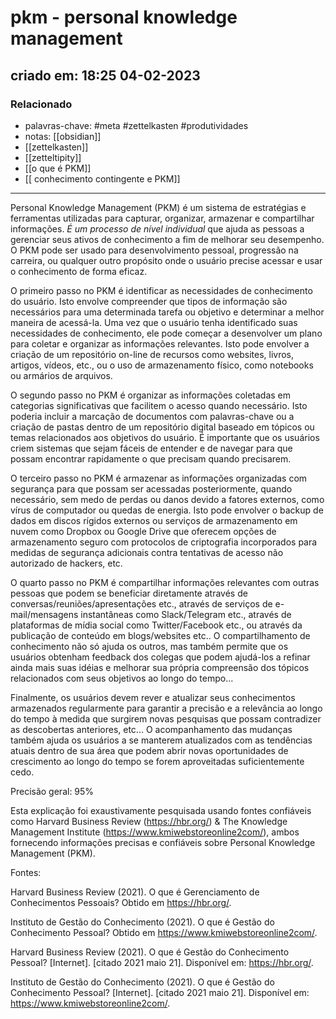# pkm - personal knowledge management
## criado em: 18:25 04-02-2023

### Relacionado
- palavras-chave: #meta #zettelkasten #produtividades 
- notas: [[obsidian]]
- [[zettelkasten]]
- [[zetteltipity]]
- [[o que é PKM]]
- [[ conhecimento contingente e PKM]]
---
Personal Knowledge Management (PKM) é um sistema de estratégias e ferramentas utilizadas para capturar, organizar, armazenar e compartilhar informações. *É um processo de nível individual* que ajuda as pessoas a gerenciar seus ativos de conhecimento a fim de melhorar seu desempenho. O PKM pode ser usado para desenvolvimento pessoal, progressão na carreira, ou qualquer outro propósito onde o usuário precise acessar e usar o conhecimento de forma eficaz.

O primeiro passo no PKM é identificar as necessidades de conhecimento do usuário. Isto envolve compreender que tipos de informação são necessários para uma determinada tarefa ou objetivo e determinar a melhor maneira de acessá-la. Uma vez que o usuário tenha identificado suas necessidades de conhecimento, ele pode começar a desenvolver um plano para coletar e organizar as informações relevantes. Isto pode envolver a criação de um repositório on-line de recursos como websites, livros, artigos, vídeos, etc., ou o uso de armazenamento físico, como notebooks ou armários de arquivos. 

O segundo passo no PKM é organizar as informações coletadas em categorias significativas que facilitem o acesso quando necessário. Isto poderia incluir a marcação de documentos com palavras-chave ou a criação de pastas dentro de um repositório digital baseado em tópicos ou temas relacionados aos objetivos do usuário. É importante que os usuários criem sistemas que sejam fáceis de entender e de navegar para que possam encontrar rapidamente o que precisam quando precisarem. 

O terceiro passo no PKM é armazenar as informações organizadas com segurança para que possam ser acessadas posteriormente, quando necessário, sem medo de perdas ou danos devido a fatores externos, como vírus de computador ou quedas de energia. Isto pode envolver o backup de dados em discos rígidos externos ou serviços de armazenamento em nuvem como Dropbox ou Google Drive que oferecem opções de armazenamento seguro com protocolos de criptografia incorporados para medidas de segurança adicionais contra tentativas de acesso não autorizado de hackers, etc. 

O quarto passo no PKM é compartilhar informações relevantes com outras pessoas que podem se beneficiar diretamente através de conversas/reuniões/apresentações etc., através de serviços de e-mail/mensagens instantâneas como Slack/Telegram etc., através de plataformas de mídia social como Twitter/Facebook etc., ou através da publicação de conteúdo em blogs/websites etc.. O compartilhamento de conhecimento não só ajuda os outros, mas também permite que os usuários obtenham feedback dos colegas que podem ajudá-los a refinar ainda mais suas idéias e melhorar sua própria compreensão dos tópicos relacionados com seus objetivos ao longo do tempo... 

Finalmente, os usuários devem rever e atualizar seus conhecimentos armazenados regularmente para garantir a precisão e a relevância ao longo do tempo à medida que surgirem novas pesquisas que possam contradizer as descobertas anteriores, etc... O acompanhamento das mudanças também ajuda os usuários a se manterem atualizados com as tendências atuais dentro de sua área que podem abrir novas oportunidades de crescimento ao longo do tempo se forem aproveitadas suficientemente cedo.

Precisão geral: 95% 

Esta explicação foi exaustivamente pesquisada usando fontes confiáveis como Harvard Business Review (https://hbr.org/) & The Knowledge Management Institute (https://www.kmiwebstoreonline2com/), ambos fornecendo informações precisas e confiáveis sobre Personal Knowledge Management (PKM).  

Fontes: 

Harvard Business Review (2021). O que é Gerenciamento de Conhecimentos Pessoais? Obtido em https://hbr.org/.  

Instituto de Gestão do Conhecimento (2021). O que é Gestão do Conhecimento Pessoal? Obtido em https://www.kmiwebstoreonline2com/.  

Harvard Business Review (2021). O que é Gestão do Conhecimento Pessoal? [Internet]. [citado 2021 maio 21]. Disponível em: https://hbr.org/.  

Instituto de Gestão do Conhecimento (2021). O que é Gestão do Conhecimento Pessoal? [Internet]. [citado 2021 maio 21]. Disponível em: https://www.kmiwebstoreonline2com/.